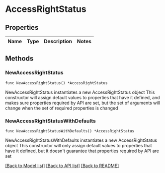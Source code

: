 # AccessRightStatus

## Properties

Name | Type | Description | Notes
------------ | ------------- | ------------- | -------------

## Methods

### NewAccessRightStatus

`func NewAccessRightStatus() *AccessRightStatus`

NewAccessRightStatus instantiates a new AccessRightStatus object
This constructor will assign default values to properties that have it defined,
and makes sure properties required by API are set, but the set of arguments
will change when the set of required properties is changed

### NewAccessRightStatusWithDefaults

`func NewAccessRightStatusWithDefaults() *AccessRightStatus`

NewAccessRightStatusWithDefaults instantiates a new AccessRightStatus object
This constructor will only assign default values to properties that have it defined,
but it doesn't guarantee that properties required by API are set


[[Back to Model list]](../README.md#documentation-for-models) [[Back to API list]](../README.md#documentation-for-api-endpoints) [[Back to README]](../README.md)


